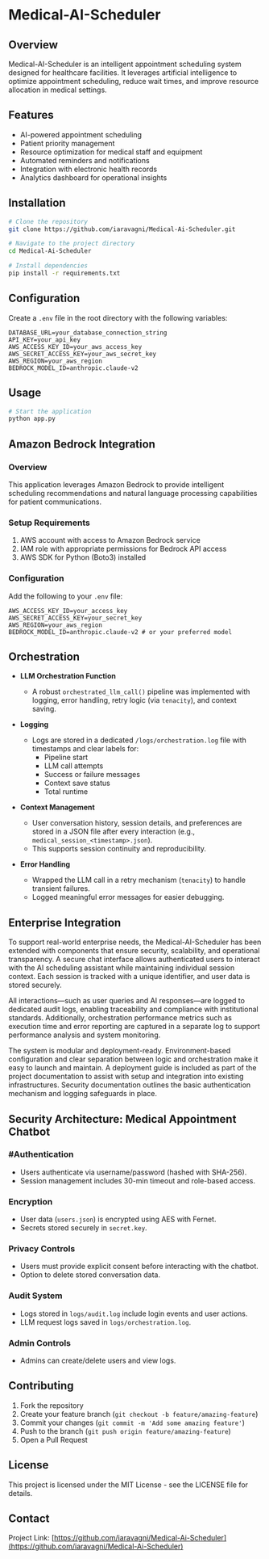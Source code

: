 # Medical-AI-Scheduler

## Overview
Medical-AI-Scheduler is an intelligent appointment scheduling system designed for healthcare facilities. It leverages artificial intelligence to optimize appointment scheduling, reduce wait times, and improve resource allocation in medical settings.

## Features
- AI-powered appointment scheduling
- Patient priority management
- Resource optimization for medical staff and equipment
- Automated reminders and notifications
- Integration with electronic health records
- Analytics dashboard for operational insights

## Installation

```bash
# Clone the repository
git clone https://github.com/iaravagni/Medical-Ai-Scheduler.git

# Navigate to the project directory
cd Medical-Ai-Scheduler

# Install dependencies
pip install -r requirements.txt
```

## Configuration
Create a `.env` file in the root directory with the following variables:
```
DATABASE_URL=your_database_connection_string
API_KEY=your_api_key
AWS_ACCESS_KEY_ID=your_aws_access_key
AWS_SECRET_ACCESS_KEY=your_aws_secret_key
AWS_REGION=your_aws_region
BEDROCK_MODEL_ID=anthropic.claude-v2
```

## Usage
```bash
# Start the application
python app.py
```

<!-- Access the web interface at `http://localhost:5000` -->

<!-- ## API Documentation
The API endpoints are available at `/api/v1/`:

- `GET /api/v1/appointments` - List all appointments
- `POST /api/v1/appointments` - Create a new appointment
- `GET /api/v1/appointments/{id}` - Get appointment details
- `PUT /api/v1/appointments/{id}` - Update an appointment
- `DELETE /api/v1/appointments/{id}` - Cancel an appointment -->

## Amazon Bedrock Integration

### Overview
This application leverages Amazon Bedrock to provide intelligent scheduling recommendations and natural language processing capabilities for patient communications.

### Setup Requirements
1. AWS account with access to Amazon Bedrock service
2. IAM role with appropriate permissions for Bedrock API access
3. AWS SDK for Python (Boto3) installed

### Configuration
Add the following to your `.env` file:
```
AWS_ACCESS_KEY_ID=your_access_key
AWS_SECRET_ACCESS_KEY=your_secret_key
AWS_REGION=your_aws_region
BEDROCK_MODEL_ID=anthropic.claude-v2 # or your preferred model
```

## Orchestration

- **LLM Orchestration Function**
  - A robust `orchestrated_llm_call()` pipeline was implemented with logging, error handling, retry logic (via `tenacity`), and context saving.

- **Logging**
  - Logs are stored in a dedicated `/logs/orchestration.log` file with timestamps and clear labels for:
    - Pipeline start
    - LLM call attempts
    - Success or failure messages
    - Context save status
    - Total runtime

- **Context Management**
  - User conversation history, session details, and preferences are stored in a JSON file after every interaction (e.g., `medical_session_<timestamp>.json`).
  - This supports session continuity and reproducibility.

- **Error Handling**
  - Wrapped the LLM call in a retry mechanism (`tenacity`) to handle transient failures.
  - Logged meaningful error messages for easier debugging.

## Enterprise Integration

To support real-world enterprise needs, the Medical-AI-Scheduler has been extended with components that ensure security, scalability, and operational transparency. A secure chat interface allows authenticated users to interact with the AI scheduling assistant while maintaining individual session context. Each session is tracked with a unique identifier, and user data is stored securely.

All interactions—such as user queries and AI responses—are logged to dedicated audit logs, enabling traceability and compliance with institutional standards. Additionally, orchestration performance metrics such as execution time and error reporting are captured in a separate log to support performance analysis and system monitoring.

The system is modular and deployment-ready. Environment-based configuration and clear separation between logic and orchestration make it easy to launch and maintain. A deployment guide is included as part of the project documentation to assist with setup and integration into existing infrastructures. Security documentation outlines the basic authentication mechanism and logging safeguards in place.

## Security Architecture: Medical Appointment Chatbot

### #Authentication
- Users authenticate via username/password (hashed with SHA-256).
- Session management includes 30-min timeout and role-based access.

### Encryption
- User data (`users.json`) is encrypted using AES with Fernet.
- Secrets stored securely in `secret.key`.

### Privacy Controls
- Users must provide explicit consent before interacting with the chatbot.
- Option to delete stored conversation data.

### Audit System
- Logs stored in `logs/audit.log` include login events and user actions.
- LLM request logs saved in `logs/orchestration.log`.

### Admin Controls
- Admins can create/delete users and view logs.


## Contributing
1. Fork the repository
2. Create your feature branch (`git checkout -b feature/amazing-feature`)
3. Commit your changes (`git commit -m 'Add some amazing feature'`)
4. Push to the branch (`git push origin feature/amazing-feature`)
5. Open a Pull Request

## License
This project is licensed under the MIT License - see the LICENSE file for details.

## Contact
Project Link: [https://github.com/iaravagni/Medical-Ai-Scheduler](https://github.com/iaravagni/Medical-Ai-Scheduler)